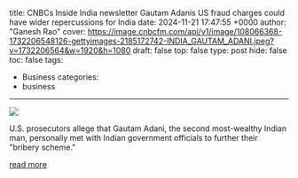 title: CNBCs Inside India newsletter Gautam Adanis US fraud charges could have wider repercussions for India
date: 2024-11-21 17:47:55 +0000
author: "Ganesh Rao"
cover: https://image.cnbcfm.com/api/v1/image/108066368-1732206548126-gettyimages-2185172742-INDIA_GAUTAM_ADANI.jpeg?v=1732206564&w=1920&h=1080
draft: false
top: false
type: post
hide: false
toc: false
tags:
  - Business
categories:
  - business
---

![](https://image.cnbcfm.com/api/v1/image/108066368-1732206548126-gettyimages-2185172742-INDIA_GAUTAM_ADANI.jpeg?v=1732206564&w=1920&h=1080)

U.S. prosecutors allege that Gautam Adani, the second most-wealthy Indian man, personally met with Indian government officials to further their "bribery scheme."

[read more](https://www.cnbc.com/2024/11/21/cnbcs-inside-india-newsletter-gautam-adanis-us-fraud-charges-could-have-wider-repercussions-for-india.html)
